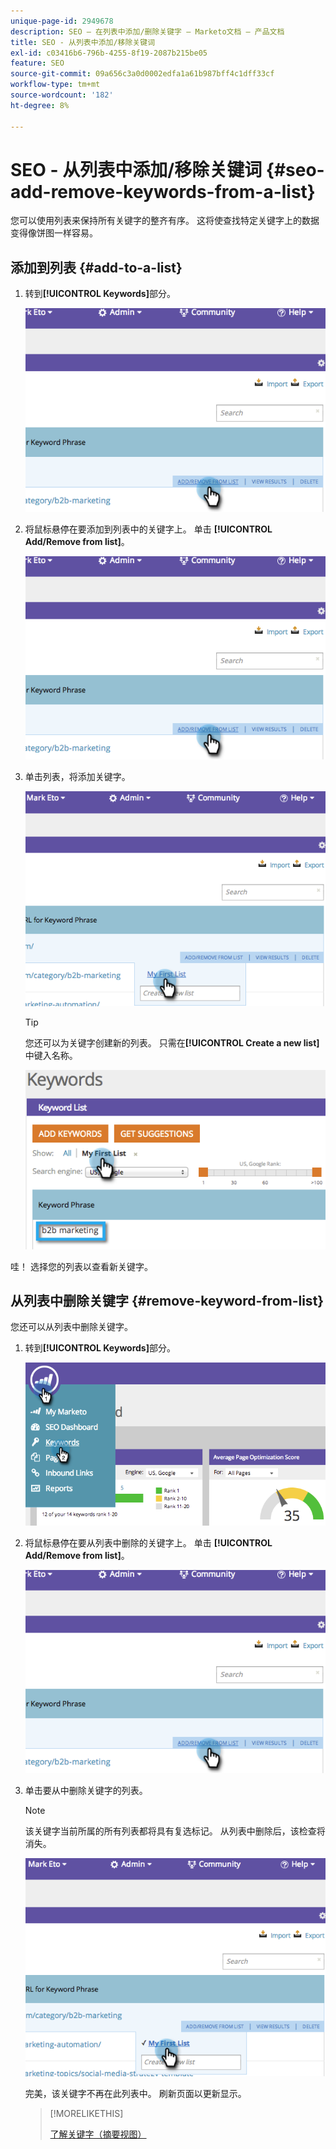 ```yaml
---
unique-page-id: 2949678
description: SEO — 在列表中添加/删除关键字 — Marketo文档 — 产品文档
title: SEO - 从列表中添加/移除关键词
exl-id: c03416b6-796b-4255-8f19-2087b215be05
feature: SEO
source-git-commit: 09a656c3a0d0002edfa1a61b987bff4c1dff33cf
workflow-type: tm+mt
source-wordcount: '182'
ht-degree: 8%

---
```


# SEO - 从列表中添加/移除关键词 {#seo-add-remove-keywords-from-a-list}

您可以使用列表来保持所有关键字的整齐有序。 这将使查找特定关键字上的数据变得像饼图一样容易。

## 添加到列表 {#add-to-a-list}

1. 转到&#x200B;**[!UICONTROL Keywords]**&#x200B;部分。

   ![](assets/image2014-9-18-11-3a48-3a36.png)

1. 将鼠标悬停在要添加到列表中的关键字上。 单击 **[!UICONTROL Add/Remove from list]**。

   ![](assets/image2014-9-18-11-3a48-3a42.png)

1. 单击列表，将添加关键字。

   ![](assets/image2014-9-18-11-3a48-3a47.png)

   >[!TIP]
   >
   >您还可以为关键字创建新的列表。 只需在&#x200B;**[!UICONTROL Create a new list]**&#x200B;中键入名称。

   ![](assets/image2014-9-18-11-3a49-3a16.png)

哇！ 选择您的列表以查看新关键字。

## 从列表中删除关键字 {#remove-keyword-from-list}

您还可以从列表中删除关键字。

1. 转到&#x200B;**[!UICONTROL Keywords]**&#x200B;部分。

   ![](assets/image2014-9-18-11-3a49-3a55.png)

1. 将鼠标悬停在要从列表中删除的关键字上。 单击 **[!UICONTROL Add/Remove from list]**。

   ![](assets/image2014-9-18-11-3a50-3a4.png)

1. 单击要从中删除关键字的列表。

   >[!NOTE]
   >
   >该关键字当前所属的所有列表都将具有复选标记。 从列表中删除后，该检查将消失。

   ![](assets/image2014-9-18-11-3a50-3a41.png)

   完美，该关键字不再在此列表中。 刷新页面以更新显示。

   >[!MORELIKETHIS]
   >
   >[了解关键字（摘要视图）](/help/marketo/product-docs/additional-apps/seo/keywords/seo-understanding-keywords.md)
